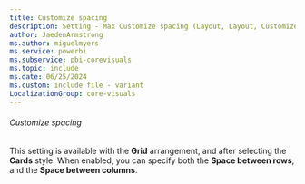```yaml
---
title: Customize spacing
description: Setting - Max Customize spacing (Layout, Layout, Customize spacing)
author: JaedenArmstrong
ms.author: miguelmyers
ms.service: powerbi
ms.subservice: pbi-corevisuals
ms.topic: include
ms.date: 06/25/2024
ms.custom: include file - variant
LocalizationGroup: core-visuals
---
```

###### Customize spacing

This setting is available with the **Grid** arrangement, and after selecting the **Cards** style. When enabled, you can specify both the **Space between rows**, and the **Space between columns**.
